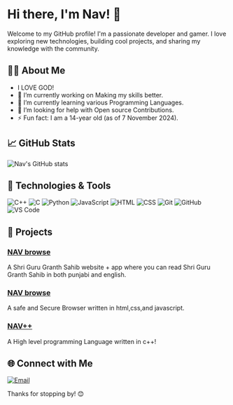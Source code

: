 # Hi there, I'm Nav! 👋

Welcome to my GitHub profile! I'm a passionate developer and gamer. I love exploring new technologies, building cool projects, and sharing my knowledge with the community.

## 🧑‍💻 About Me
- I LOVE GOD!
- 🔭 I’m currently working on Making my skills better.
- 🌱 I’m currently learning various Programming Languages.
- 🤔 I’m looking for help with Open source Contributions.
- ⚡ Fun fact: I am a 14-year old (as of 7 November 2024).

## 📈 GitHub Stats

![Nav's GitHub stats](https://github-readme-stats.vercel.app/api?username=mrgamernavshorts&show_icons=true&theme=radical)

## 🔧 Technologies & Tools

![C++](https://img.shields.io/badge/C++-00599C?style=for-the-badge&logo=cplusplus&logoColor=white)
![C](https://img.shields.io/badge/C-A8B9CC?style=for-the-badge&logo=c&logoColor=white)
![Python](https://img.shields.io/badge/Python-3776AB?style=for-the-badge&logo=python&logoColor=white)
![JavaScript](https://img.shields.io/badge/JavaScript-F7DF1E?style=for-the-badge&logo=javascript&logoColor=black)
![HTML](https://img.shields.io/badge/HTML-E34F26?style=for-the-badge&logo=html5&logoColor=white)
![CSS](https://img.shields.io/badge/CSS-1572B6?style=for-the-badge&logo=css3&logoColor=white)
![Git](https://img.shields.io/badge/Git-F05032?style=for-the-badge&logo=git&logoColor=white)
![GitHub](https://img.shields.io/badge/GitHub-181717?style=for-the-badge&logo=github&logoColor=white)
![VS Code](https://img.shields.io/badge/VS%20Code-007ACC?style=for-the-badge&logo=visual-studio-code&logoColor=white)
## 📂 Projects

### [NAV browse](https://github.com/mrgamernavshorts/DD-of-SGGS)
A Shri Guru Granth Sahib website + app where you can read Shri Guru Granth Sahib in both punjabi and english.

### [NAV browse](https://github.com/mrgamernavshorts/NAV-browse)
A safe and Secure Browser written in html,css,and javascript.

### [NAV++](https://github.com/mrgamernavshorts/NAV-Plus-Plus)
A High level programming Language written in c++!

## 🌐 Connect with Me

[![Email](https://img.shields.io/badge/-Email-D14836?style=flat&logo=gmail&logoColor=white)](mailto:sandhucable02@Gmail.com)

Thanks for stopping by! 😊
